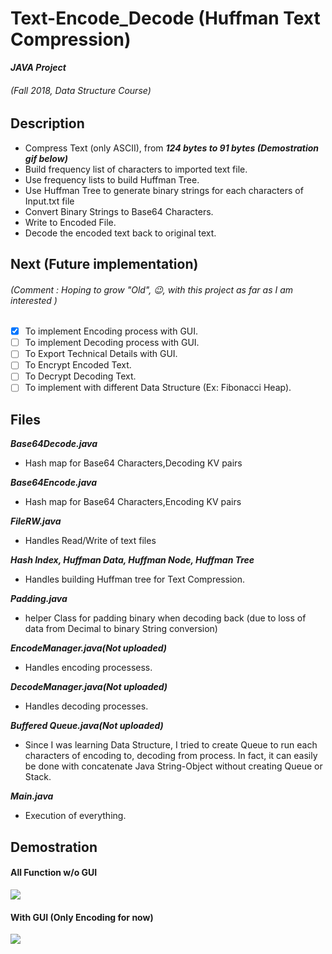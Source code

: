 # Text-Encode_Decode (Huffman Text Compression)
 
**_JAVA Project_**
###### (Fall 2018, Data Structure Course)

## Description

- Compress Text (only ASCII), from **_124 bytes to 91 bytes (Demostration gif below)_** 
- Build frequency list of characters to imported text file.
- Use frequency lists to build Huffman Tree.
- Use Huffman Tree to generate binary strings for each characters of Input.txt file
- Convert Binary Strings to Base64 Characters.
- Write to Encoded File.
- Decode the encoded text back to original text.

## Next (Future implementation)

###### (Comment : Hoping to grow "Old", :wink:, with this project as far as I am interested )

- [x] To implement Encoding process with GUI.
- [ ] To implement Decoding process with GUI.
- [ ] To Export Technical Details with GUI.
- [ ] To Encrypt Encoded Text.
- [ ] To Decrypt Decoding Text.
- [ ] To implement with different Data Structure (Ex: Fibonacci Heap).

## Files

  **_Base64Decode.java_**
  - Hash map for Base64 Characters,Decoding KV pairs
  
  **_Base64Encode.java_**
  - Hash map for Base64 Characters,Encoding KV pairs

  **_FileRW.java_**
  - Handles Read/Write of text files

  **_Hash Index, Huffman Data, Huffman Node, Huffman Tree_**
  - Handles building Huffman tree for Text Compression.
  
  **_Padding.java_**
  - helper Class for padding binary when decoding back (due to loss of data from Decimal to binary String conversion)

  **_EncodeManager.java(Not uploaded)_**
  - Handles encoding processess.
  
  **_DecodeManager.java(Not uploaded)_**
  - Handles decoding processes.
  
  **_Buffered Queue.java(Not uploaded)_**
  - Since I was learning Data Structure, I tried to create Queue to run each characters of encoding to, decoding from process. In fact, it can easily be done with concatenate Java String-Object without creating Queue or Stack.
  
  **_Main.java_**
  - Execution of everything.

## Demostration
  
  #### All Function w/o GUI
![](https://imgur.com/RtV0D1W.gif)

 #### With GUI (Only Encoding for now)
![](https://imgur.com/z8cz0T3.gif)




